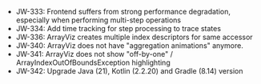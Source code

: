 * JW-333: Frontend suffers from strong performance degradation, especially when performing multi-step operations
* JW-334: Add time tracking for step processing to trace states
* JW-336: ArrayViz creates multiple index descriptors for same accessor
* JW-340: ArrayViz does not have "aggregation animations" anymore.
* JW-341: ArrayViz does not show "off-by-one" / ArrayIndexOutOfBoundsException highlighting
* JW-342: Upgrade Java (21), Kotlin (2.2.20) and Gradle (8.14) version
